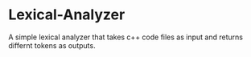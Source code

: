 # Lexical-Analyzer
A simple lexical analyzer that takes c++ code files as input and returns differnt tokens as outputs. 
